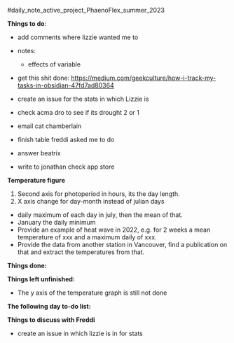 #daily_note_active_project_PhaenoFlex_summer_2023

**Things to do**: 
- add comments where lizzie wanted me to
- notes: 
	- effects of variable
- get this shit done:
https://medium.com/geekculture/how-i-track-my-tasks-in-obsidian-47fd7ad80364

- create an issue for the stats in which Lizzie is
- check acma dro to see if its drought 2 or 1
- email cat chamberlain
- finish table freddi asked me to do
- answer beatrix
- write to jonathan
check app store

**Temperature figure** 
1. Second axis for photoperiod in hours, its the day length.
2. X axis change for day-month instead of julian days
- daily maximum of each day in july, then the mean of that.
- January the daily minimum
- Provide an example of heat wave in 2022, e.g. for 2 weeks a mean temperature of xxx and a maximum daily of xxx.
- Provide the data from another station in Vancouver, find a publication on that and extract the temperatures from that.

**Things done:** 


**Things left unfinished:**
- The y axis of the temperature graph is still not done

**The following day to-do list:**


**Things to discuss with Freddi**
- create an issue in which lizzie is in for stats